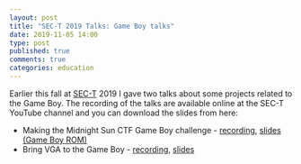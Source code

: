 ```yaml
---
layout: post
title: "SEC-T 2019 Talks: Game Boy talks"
date: 2019-11-05 14:00
type: post
published: true
comments: true
categories: education
---
```


Earlier this fall at [SEC-T](https://sec-t.org) 2019 I gave two talks about some projects related to the Game Boy. The recording of the talks are available online at the SEC-T YouTube channel and you can download the slides from here:

* Making the Midnight Sun CTF Game Boy challenge - [recording](https://www.youtube.com/watch?v=SLikEqQzD98), [slides (Game Boy ROM)](/assets/other/sect19-slides1.gb)
* Bring VGA to the Game Boy - [recording](https://www.youtube.com/watch?v=afctHEtqS2c), [slides](/assets/other/sect19-slides2.pdf)
